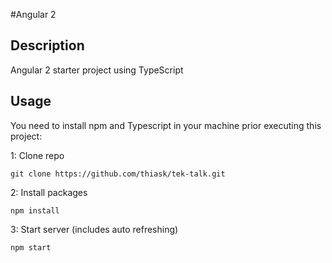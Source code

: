 #Angular 2

## Description
Angular 2 starter project using TypeScript

## Usage
You need to install npm and Typescript in your machine prior executing this project:

1: Clone repo
```
git clone https://github.com/thiask/tek-talk.git
```
2: Install packages
```
npm install
```
3: Start server (includes auto refreshing)
```
npm start
```
